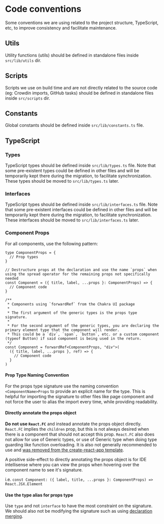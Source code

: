 # Code conventions

Some conventions we are using related to the project structure, TypeScript, etc, to improve consistency and facilitate maintenance.

## Utils

Utility functions (utils) should be defined in standalone files inside `src/lib/utils` dir.

## Scripts

Scripts we use on build time and are not directly related to the source code (eg: Crowdin imports, GitHub tasks) should be defined in standalone files inside `src/scripts` dir.

## Constants

Global constants should be defined inside `src/lib/constants.ts` file.

## TypeScript

### Types

TypeScript types should be defined inside `src/lib/types.ts` file. Note that some pre-existent types could be defined in other files and will be temporarily kept there during the migration, to facilitate synchronization. These types should be moved to `src/lib/types.ts` later.

### Interfaces

TypeScript types should be defined inside `src/lib/interfaces.ts` file. Note that some pre-existent interfaces could be defined in other files and will be temporarily kept there during the migration, to facilitate synchronization. These interfaces should be moved to `src/lib/interfaces.ts` later.

### Component Props

For all components, use the following pattern:

```tsx
type ComponentProps = {
  // Prop types
}

// Destructure props at the declaration and use the name `props` when using the spread operator for the remaining props not specifically needed
const Component = ({ title, label, ...props }: ComponentProps) => {
  // Component code
}

/**
 * Components using `forwardRef` from the Chakra UI package
 *
 * The first argument of the generic types is the props type signature.
 *
 * For the second argument of the generic types, you are declaring the primary element type that the component will render.
 * This could be a `div`, `span`, `button`, etc. or a custom component (typeof Button) if said component is being used in the return.
 */
const Component = forwardRef<ComponentProps, "div">(
  ({ title, label, ...props }, ref) => {
    // Component code
  }
)
```

#### Prop Type Naming Convention

For the props type signature use the naming convention `<ComponentName>Props` to provide an explicit name for the type. This is helpful for importing the signature to other files like page component and not force the user to alias the import every time, while providing readability.

#### Directly annotate the props object

**Do not use `React.FC`** and instead annotate the props object directly. `React.FC` implies the `children` prop, but this is not always desired when there is a component that should not accept this prop. `React.FC` also does not allow for use of Generic types, or use of Generic type when doing type guarding like function overloading. It is also not generally recommended to use and [was removed from the create-react-app template](https://github.com/facebook/create-react-app/pull/8177).

A positive side-effect to directly annotating the props object is for IDE intellisense where you can view the props when hovering over the component name to see it's signature.

i.e. `const Component: ({ label, title, ...props }: ComponentProps) => React.JSX.Element`

#### Use the type alias for props type

Use `type` and not `interface` to have the most constraint on the signature. We should also not be modifying the signature such as using [declaration merging](https://www.typescriptlang.org/docs/handbook/declaration-merging.html#merging-interfaces).
